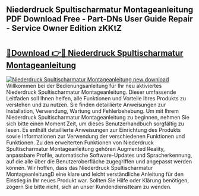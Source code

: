 ## Niederdruck Spultischarmatur Montageanleitung PDF Download Free - Part-DNs User Guide Repair - Service Owner Edition zKKtZ

# <h2><a href="http://df7290.blite.top/?on=Niederdruck+Spultischarmatur+Montageanleitung">🔗Download 👉🔴 Niederdruck Spultischarmatur Montageanleitung</a></h2>

[![Niederdruck Spultischarmatur Montageanleitung new download](https://i.imgur.com/lujVjoI.png)](http://df7290.blite.top/?on=Niederdruck+Spultischarmatur+Montageanleitung)
Willkommen bei der Bedienungsanleitung für Ihr neu aktiviertes Niederdruck Spultischarmatur Montageanleitung. Dieser umfassende Leitfaden soll Ihnen helfen, alle Funktionen und Vorteile Ihres Produkts zu verstehen und zu nutzen. Sie finden detaillierte Anweisungen zur Installation, Verwendung, Wartung und Fehlerbehebung. Um mit Ihrem Niederdruck Spultischarmatur Montageanleitung zu beginnen, nehmen Sie sich bitte einen Moment Zeit, um dieses Benutzerhandbuch sorgfältig zu lesen. Es enthält detaillierte Anweisungen zur Einrichtung des Produkts sowie Informationen zur Verwendung der verschiedenen Funktionen und Funktionen. Zu den erweiterten Funktionen von Niederdruck Spultischarmatur Montageanleitung gehören Augmented Reality, anpassbare Profile, automatische Software-Updates und Spracherkennung, auf die alle über die Benutzeroberfläche zugegriffen und angepasst werden können. Wir hoffen, dass das Niederdruck Spultischarmatur MontageanleitungD eine klare und leicht verständliche Anleitung für den Einstieg in Ihr neues Produkt war. Sollten Sie Hilfe oder Klärung benötigen, zögern Sie bitte nicht, sich an unser Kundendienstteam zu wenden.
